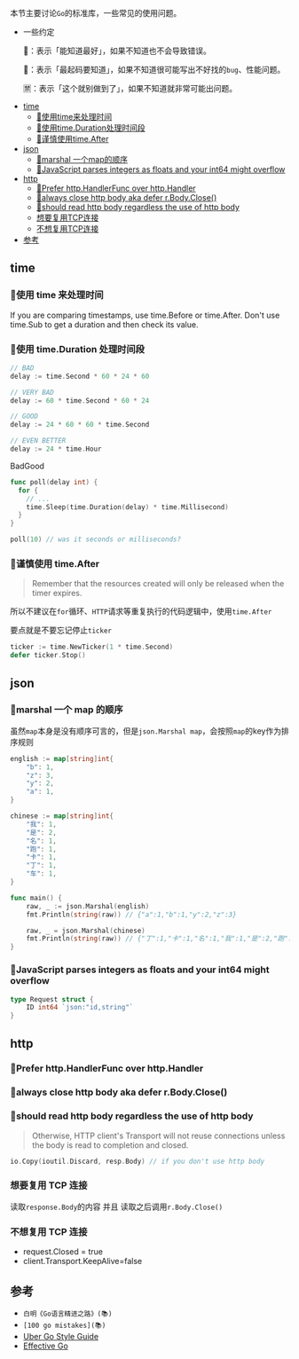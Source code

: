 本节主要讨论`Go`的标准库，一些常见的使用问题。


* 一些约定

  🌵：表示「能知道最好」，如果不知道也不会导致错误。

  🚩：表示「最起码要知道」，如果不知道很可能写出不好找的`bug`、性能问题。

  🈲：表示「这个就别做到了」，如果不知道就非常可能出问题。


- [time](#time)
  - [🌵使用time来处理时间](#🌵使用time来处理时间)
  - [🌵使用time.Duration处理时间段](#🌵使用time-duration处理时间段)
  - [🌵谨慎使用time.After](#🌵谨慎使用time-after)
- [json](#json)
  - [🌵marshal 一个map的顺序](#🌵marshal一个-map的顺序)
  - [🌵JavaScript parses integers as floats and your int64 might overflow](#🌵javascript-parses-integers-as-floats-and-your-int64-might-overflow)
- [http](#http)
  - [🌵Prefer http.HandlerFunc over http.Handler](#🌵prefer-http-handlerfunc-over-http-handler)
  - [🚩always close http body aka defer r.Body.Close()](#🚩always-close-http-body-aka-defer-r-body-close)
  - [🚩should read http body regardless the use of http body](#🚩should-read-http-body-regardless-the-use-of-http-body)
  - [想要复用TCP连接](#想要复用tcp连接)
  - [不想复用TCP连接](#不想复用tcp连接)
- [参考](#参考)


## time
### 🌵使用 time 来处理时间

If you are comparing timestamps, use time.Before or time.After. Don't use time.Sub to get a duration and then check its value.

### 🌵使用 time.Duration 处理时间段
```go
// BAD
delay := time.Second * 60 * 24 * 60

// VERY BAD
delay := 60 * time.Second * 60 * 24

// GOOD
delay := 24 * 60 * 60 * time.Second

// EVEN BETTER
delay := 24 * time.Hour
```

<thead><tr><th>Bad</th><th>Good</th></tr></thead>
<tbody>
<tr><td>

```go
func poll(delay int) {
  for {
    // ...
    time.Sleep(time.Duration(delay) * time.Millisecond)
  }
}

poll(10) // was it seconds or milliseconds?
```

</td><td>

### 🌵谨慎使用 time.After
> Remember that the resources created will only be released when the timer expires.

所以不建议在`for`循环、`HTTP`请求等重复执行的代码逻辑中，使用`time.After`

要点就是不要忘记停止`ticker`
```go
ticker := time.NewTicker(1 * time.Second)
defer ticker.Stop()
```

## json

### 🌵marshal 一个 map 的顺序
虽然`map`本身是没有顺序可言的，但是`json.Marshal map`，会按照`map`的key作为排序规则
```go
english := map[string]int{
	"b": 1,
	"z": 3,
	"y": 2,
	"a": 1,
}

chinese := map[string]int{
	"我": 1,
	"是": 2,
	"名": 1,
	"跑": 1,
	"卡": 1,
	"丁": 1,
	"车": 1,
}

func main() {
	raw, _ := json.Marshal(english)
	fmt.Println(string(raw)) // {"a":1,"b":1,"y":2,"z":3}

	raw, _ = json.Marshal(chinese)
	fmt.Println(string(raw)) // {"丁":1,"卡":1,"名":1,"我":1,"是":2,"跑":1}
}
```

### 🌵JavaScript parses integers as floats and your int64 might overflow
```go
type Request struct {
	ID int64 `json:"id,string"`
}
```

## http
### 🌵Prefer http.HandlerFunc over http.Handler

### 🚩always close http body aka defer r.Body.Close()

### 🚩should read http body regardless the use of http body
> Otherwise, HTTP client's Transport will not reuse connections unless the body is read to completion and closed.
```go
io.Copy(ioutil.Discard, resp.Body) // if you don't use http body
```

### 想要复用 TCP 连接
读取`response.Body`的内容 并且 读取之后调用`r.Body.Close()`

### 不想复用 TCP 连接
* request.Closed = true
* client.Transport.KeepAlive=false


## 参考
* `白明《Go语言精进之路》(📚)`
* `[100 go mistakes](📚)`
* [Uber Go Style Guide](https://github.com/uber-go/guide/blob/master/style.md)
* [Effective Go](https://go.dev/doc/effective_go)
